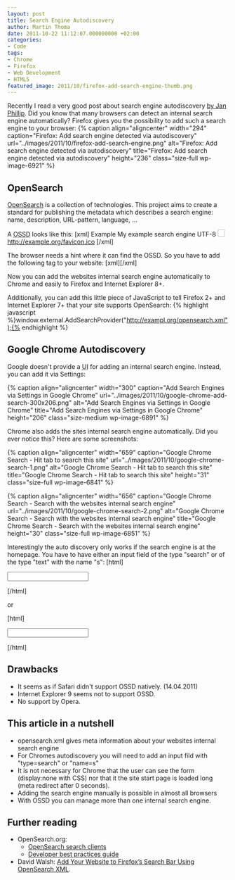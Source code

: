 ```yaml
---
layout: post
title: Search Engine Autodiscovery
author: Martin Thoma
date: 2011-10-22 11:12:07.000000000 +02:00
categories:
- Code
tags:
- Chrome
- Firefox
- Web Development
- HTML5
featured_image: 2011/10/firefox-add-search-engine-thumb.png
---
```

Recently I read a very good post about search engine autodiscovery <a href="http://www.knallisworld.de/blog/2011/04/14/autodiscovery-der-searchengine-in-google-chrome-opensearch/">by Jan Phillip</a>. Did you know that many browsers can detect an internal search engine automatically? 
Firefox gives you the possibility to add such a search engine to your browser:
{% caption align="aligncenter" width="294" caption="Firefox: Add search engine detected via autodiscovery" url="../images/2011/10/firefox-add-search-engine.png" alt="Firefox: Add search engine detected via autodiscovery" title="Firefox: Add search engine detected via autodiscovery" height="236" class="size-full wp-image-6921" %}

<h2>OpenSearch</h2>
<a href="http://en.wikipedia.org/wiki/OpenSearch">OpenSearch</a> is a collection of technologies. This project aims to create a standard for publishing the metadata which describes a search engine: name, description, URL-pattern, language, ...

A <abbr title="OpenSearch Description Document">OSSD</abbr> looks like this:
[xml]<OpenSearchDescription xmlns="http://a9.com/-/spec/opensearch/1.1/">
    <ShortName>Example</ShortName>
    <Description>My example search engine</Description>
    <InputEncoding>UTF-8</InputEncoding>
    <Image height="16" width="16" type="image/x-icon">
        http://example.org/favicon.ico
    </Image>
    <Url type="text/html" 
         template="http://example.org/index.html#search={searchTerms}"/>
</OpenSearchDescription>[/xml]

The browser needs a hint where it can find the OSSD. So you have to add the following tag to your website:
[xml]<link title = "Example" 
      type  = "application/opensearchdescription+xml" 
      rel   = "search" 
      href  = "http://example.org/opensearch.xml">[/xml]

Now you can add the websites internal search engine automatically to Chrome and easily to Firefox and Internet Explorer 8+. 

Additionally, you can add this little piece of JavaScript to tell Firefox 2+ and Internet Explorer 7+ that your site supports OpenSearch:
{% highlight javascript %}window.external.AddSearchProvider("http://exampl.org/opensearch.xml");{% endhighlight %}

<h2>Google Chrome Autodiscovery</h2>
Google doesn't provide a <abbr title="user interface">UI</abbr> for adding an internal search engine. Instead, you can add it via Settings:

{% caption align="aligncenter" width="300" caption="Add Search Engines via Settings in Google Chrome" url="../images/2011/10/google-chrome-add-search-300x206.png" alt="Add Search Engines via Settings in Google Chrome" title="Add Search Engines via Settings in Google Chrome" height="206" class="size-medium wp-image-6891" %}

Chrome also adds the sites internal search engine automatically. Did you ever notice this? Here are some screenshots:

{% caption align="aligncenter" width="659" caption="Google Chrome Search - Hit tab to search this site" url="../images/2011/10/google-chrome-search-1.png" alt="Google Chrome Search - Hit tab to search this site" title="Google Chrome Search - Hit tab to search this site" height="31" class="size-full wp-image-6841" %}

{% caption align="aligncenter" width="656" caption="Google Chrome Search - Search with the websites internal search engine" url="../images/2011/10/google-chrome-search-2.png" alt="Google Chrome Search - Search with the websites internal search engine" title="Google Chrome Search - Search with the websites internal search engine" height="30" class="size-full wp-image-6851" %}

Interestingly the auto discovery only works if the search engine is at the homepage. You have to have either an input field of the type "search" or of the type "text" with the name "s":
[html]<form>
  <input type="search" name="s" />
</form>[/html]

or

[html]<form>
  <input type="text" name="s" />
</form>[/html]

<h2>Drawbacks</h2>
<ul>
  <li>It seems as if Safari didn't support OSSD natively. (14.04.2011)</li>
  <li>Internet Explorer 9 seems not to support OSSD.</li>
  <li>No support by Opera.</li>
</ul>

<h2>This article in a nutshell</h2>
<ul>
  <li>opensearch.xml gives meta information about your websites internal search engine</li>
  <li>For Chromes autodiscovery you will need to add an input fild with "type=search" or "name=s"</li>
  <li>It is not necessary for Chrome that the user can see the form (display:none with CSS) nor that it the site start page is loaded long (meta redirect after 0 seconds).</li>
  <li>Adding the search engine manually is possible in almost all browsers</li>
  <li>With OSSD you can manage more than one internal search engine.</li>
</ul>

<h2>Further reading</h2>
<ul>
  <li>OpenSearch.org:
    <ul>
      <li><a href="http://www.opensearch.org/Community/OpenSearch_search_clients">OpenSearch search clients</a></li>
  <li><a href="http://www.opensearch.org/Documentation/Developer_best_practices_guide">Developer best practices guide</a></li>
    </ul>
  </li>
  <li>David Walsh: <a href="http://davidwalsh.name/open-search">Add Your Website to Firefox&rsquo;s Search Bar Using OpenSearch XML</a>.</li>
</ul>
